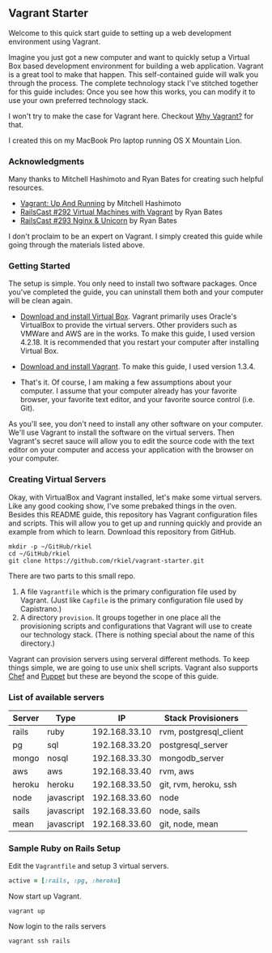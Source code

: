 ## Vagrant Starter

Welcome to this quick start guide to setting up a web development environment using Vagrant.

Imagine you just got a new computer and want to quickly setup a Virtual Box based development environment for building a web application.
Vagrant is a great tool to make that happen.
This self-contained guide will walk you through the process.
The complete technology stack I've stitched together for this guide includes:
Once you see how this works, you can modify it to use your own preferred technology stack.

I won't try to make the case for Vagrant here.
Checkout [Why Vagrant?](http://docs.vagrantup.com/v2/why-vagrant/index.html) for that.

I created this on my MacBook Pro laptop running OS X Mountain Lion.

### Acknowledgments

Many thanks to Mitchell Hashimoto and Ryan Bates for creating such helpful resources.

* [Vagrant: Up And Running](http://www.amazon.com/Vagrant-Up-Running-Mitchell-Hashimoto/dp/1449335837/) by Mitchell Hashimoto
* [RailsCast #292 Virtual Machines with Vagrant](http://railscasts.com/episodes/292-virtual-machines-with-vagrant) by Ryan Bates
* [RailsCast #293 Nginx & Unicorn](http://railscasts.com/episodes/293-nginx-unicorn) by Ryan Bates

I don't proclaim to be an expert on Vagrant.  I simply created this guide while going through the materials listed above.

### Getting Started

The setup is simple.
You only need to install two software packages.
Once you've completed the guide, you can uninstall them both and your computer will be clean again.

* [Download and install Virtual Box](https://www.virtualbox.org/wiki/Downloads).
Vagrant primarily uses Oracle's VirtualBox to provide the virtual servers.
Other providers such as VMWare and AWS are in the works.
To make this guide, I used version 4.2.18.
It is recommended that you restart your computer after installing Virtual Box.

* [Download and install Vagrant](http://www.vagrantup.com/downloads.html).
To make this guide, I used version 1.3.4.

* That's it.
Of course, I am making a few assumptions about your computer.
I assume that your computer already has your favorite browser,
your favorite text editor, and your favorite source control (i.e. Git).

As you'll see, you don't need to install any other software on your computer.
We'll use Vagrant to install the software on the virtual servers.
Then Vagrant's secret sauce will allow you to edit the source code with the text editor on your computer and access your
application with the browser on your computer.

### Creating Virtual Servers

Okay, with VirtualBox and Vagrant installed, let's make some virtual servers.
Like any good cooking show, I've some prebaked things in the oven.
Besides this README guide, this repository has Vagrant configuration files and scripts.
This will allow you to get up and running quickly and provide an example from which to learn.
Download this repository from GitHub.

```unix
mkdir -p ~/GitHub/rkiel
cd ~/GitHub/rkiel
git clone https://github.com/rkiel/vagrant-starter.git
```

There are two parts to this small repo.

1. A file `Vagrantfile` which is the primary configuration file used by Vagrant.
(Just like `Capfile` is the primary configuration file used by Capistrano.)
2. A directory `provision`.
It groups together in one place all the provisioning scripts and configurations that Vagrant will use to create our technology stack.
(There is nothing special about the name of this directory.)

Vagrant can provision servers using serveral different methods.
To keep things simple, we are going to use unix shell scripts.
Vagrant also supports [Chef](http://www.opscode.com/chef/) and
[Puppet](http://puppetlabs.com) but these are beyond the scope of this guide.

### List of available servers

Server | Type   | IP            | Stack Provisioners
------ | ------ | ------------- | ------------------
rails  | ruby   | 192.168.33.10 | rvm, postgresql_client
pg     | sql    | 192.168.33.20 | postgresql_server
mongo  | nosql  | 192.168.33.30 | mongodb_server
aws    | aws    | 192.168.33.40 | rvm, aws
heroku | heroku | 192.168.33.50 | git, rvm, heroku, ssh
node   | javascript | 192.168.33.60 | node
sails  | javascript | 192.168.33.60 | node, sails
mean   | javascript | 192.168.33.60 | git, node, mean

### Sample Ruby on Rails Setup

Edit the `Vagrantfile` and setup 3 virtual servers.

````ruby
active = [:rails, :pg, :heroku]
````

Now start up Vagrant.

````unix
vagrant up
````

Now login to the rails servers

````unix
vagrant ssh rails
````

